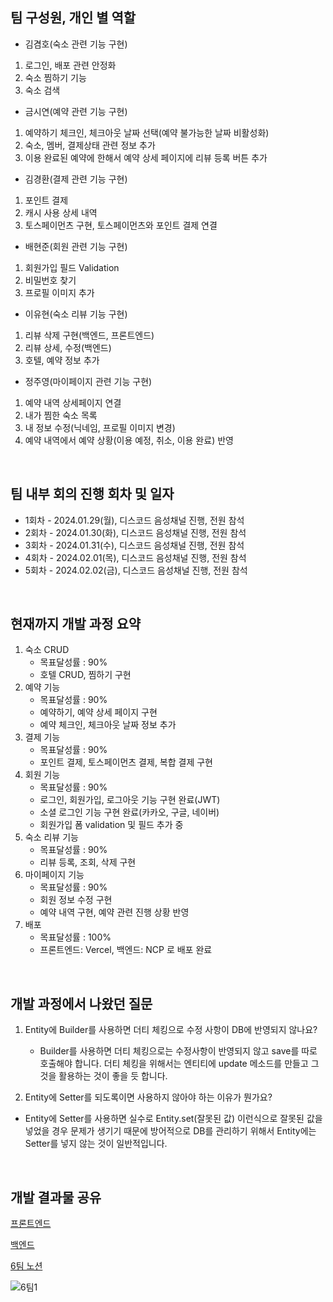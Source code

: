 ## 팀 구성원, 개인 별 역할

- 김겸호(숙소 관련 기능 구현)
1. 로그인, 배포 관련 안정화
2. 숙소 찜하기 기능
3. 숙소 검색
- 금시연(예약 관련 기능 구현)
1. 예약하기 체크인, 체크아웃 날짜 선택(예약 불가능한 날짜 비활성화)
2. 숙소, 멤버, 결제상태 관련 정보 추가
3. 이용 완료된 예약에 한해서 예약 상세 페이지에 리뷰 등록 버튼 추가
- 김경환(결제 관련 기능 구현)
1. 포인트 결제
2. 캐시 사용 상세 내역
3. 토스페이먼츠 구현, 토스페이먼츠와 포인트 결제 연결
- 배현준(회원 관련 기능 구현)
1. 회원가입 필드 Validation
2. 비밀번호 찾기
3. 프로필 이미지 추가
- 이유현(숙소 리뷰 기능 구현)
1. 리뷰 삭제 구현(백엔드, 프론트엔드)
2. 리뷰 상세, 수정(백엔드)
3. 호텔, 예약 정보 추가
- 정주영(마이페이지 관련 기능 구현)
1. 예약 내역 상세페이지 연결
2. 내가 찜한 숙소 목록
3. 내 정보 수정(닉네임, 프로필 이미지 변경)
4. 예약 내역에서 예약 상황(이용 예정, 취소, 이용 완료) 반영
</br>

## 팀 내부 회의 진행 회차 및 일자

- 1회차 - 2024.01.29(월), 디스코드 음성채널 진행, 전원 참석
- 2회차 - 2024.01.30(화), 디스코드 음성채널 진행, 전원 참석
- 3회차 - 2024.01.31(수), 디스코드 음성채널 진행, 전원 참석
- 4회차 - 2024.02.01(목), 디스코드 음성채널 진행, 전원 참석
- 5회차 - 2024.02.02(금), 디스코드 음성채널 진행, 전원 참석

</br>

## 현재까지 개발 과정 요약

1. 숙소 CRUD
   - 목표달성률 : 90%
   - 호텔 CRUD, 찜하기 구현
2. 예약 기능 
   - 목표달성률 : 90%
   - 예약하기, 예약 상세 페이지 구현
   - 예약 체크인, 체크아웃 날짜 정보 추가 
3. 결제 기능
   - 목표달성률 : 90%
   - 포인트 결제, 토스페이먼츠 결제, 복합 결제 구현
5. 회원 기능 
   - 목표달성률 : 90%
   - 로그인, 회원가입, 로그아웃 기능 구현 완료(JWT)
   - 소셜 로그인 기능 구현 완료(카카오, 구글, 네이버)
   - 회원가입 폼 validation 및 필드 추가 중
6. 숙소 리뷰 기능 
   - 목표달성률 : 90%
   - 리뷰 등록, 조회, 삭제 구현
7. 마이페이지 기능 
   - 목표달성률 : 90%
   - 회원 정보 수정 구현
   - 예약 내역 구현, 예약 관련 진행 상황 반영
8. 배포
   - 목표달성률 : 100%
   - 프론트엔드: Vercel, 백엔드: NCP 로 배포 완료

</br>

## 개발 과정에서 나왔던 질문

1. Entity에 Builder를 사용하면 더티 체킹으로 수정 사항이 DB에 반영되지 않나요?

   - Builder를 사용하면 더티 체킹으로는 수정사항이 반영되지 않고 save를 따로 호출해야 합니다.
   더티 체킹을 위해서는 엔티티에 update 메소드를 만들고 그것을 활용하는 것이 좋을 듯 합니다.

2. Entity에 Setter를 되도록이면 사용하지 않아야 하는 이유가 뭔가요?
    
  - Entity에 Setter를 사용하면 실수로 Entity.set(잘못된 값) 이런식으로 잘못된 값을 넣었을 경우 문제가 생기기 때문에 방어적으로 DB를 관리하기 위해서 Entity에는 Setter를 넣지 않는 것이 일반적입니다.
    

</br>

## 개발 결과물 공유

[프론트엔드](https://github.com/BES-HOTSIX/HOTSIX_FE)

[백엔드](https://github.com/BES-HOTSIX/HOTSIX_BE)

[6팀 노션](https://www.notion.so/6-6d76a8dca3b148a3ba72afe1a2ec23ea)

![6팀1](https://github.com/BES-HOTSIX/Docs/assets/96820952/758d256b-9579-4184-b31c-4b3d2bf65e8c)

